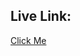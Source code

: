 
## Live Link:
[Click Me](https://pensil-community-mffn-2ha5qrti-shubhamsomvanshi732-gmailcom.vercel.app/)
